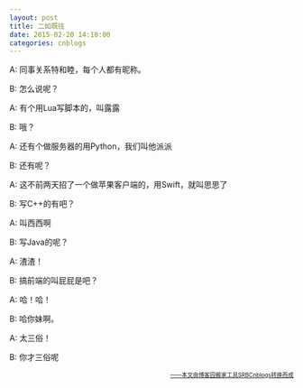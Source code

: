 ```yaml
---
layout: post
title: 二如既往
date: 2015-02-20 14:10:00
categories: cnblogs
---
```


<p>A: 同事关系特和睦，每个人都有昵称。</p>
<p>B: 怎么说呢？</p>
<p>A: 有个用Lua写脚本的，叫露露</p>
<p>B: 哦？</p>
<p>A: 还有个做服务器的用Python，我们叫他派派</p>
<p>B: 还有呢？</p>
<p>A: 这不前两天招了一个做苹果客户端的，用Swift，就叫思思了</p>
<p>B: 写C++的有吧？</p>
<p>A: 叫西西啊</p>
<p>B: 写Java的呢？</p>
<p>A: 渣渣！</p>
<p>B: 搞前端的叫屁屁是吧？</p>
<p>A: 哈！哈！</p>
<p>B: 哈你妹啊。</p>
<p>A: 太三俗！</p>
<p>B: 你才三俗呢</p>

<div align=right><a href="https://github.com/mlxy/SRBCnblogs"><font size=1>——本文由博客园搬家工具SRBCnblogs转换而成</font></a></div>